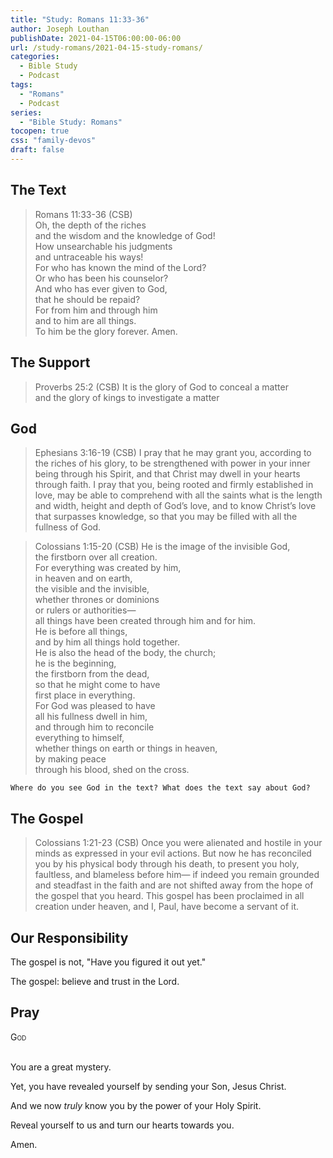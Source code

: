 ```yaml
---
title: "Study: Romans 11:33-36"
author: Joseph Louthan
publishDate: 2021-04-15T06:00:00-06:00
url: /study-romans/2021-04-15-study-romans/
categories:
  - Bible Study
  - Podcast
tags:
  - "Romans"
  - Podcast
series:
  - "Bible Study: Romans"
tocopen: true
css: "family-devos"
draft: false
---
```

## The Text

>Romans 11:33-36 (CSB)  
>Oh, the depth of the riches  
>and the wisdom and the knowledge of God!  
>How unsearchable his judgments  
>and untraceable his ways!  
>For who has known the mind of the Lord?  
>Or who has been his counselor?  
>And who has ever given to God,  
>that he should be repaid?  
>For from him and through him  
>and to him are all things.  
>To him be the glory forever. Amen.

## The Support

>Proverbs 25:2 (CSB) It is the glory of God to conceal a matter  
>and the glory of kings to investigate a matter

## God

>Ephesians 3:16-19 (CSB) I pray that he may grant you, according to the riches of his glory, to be strengthened with power in your inner being through his Spirit, and that Christ may dwell in your hearts through faith. I pray that you, being rooted and firmly established in love, may be able to comprehend with all the saints what is the length and width, height and depth of God’s love, and to know Christ’s love that surpasses knowledge, so that you may be filled with all the fullness of God.

>Colossians 1:15-20 (CSB) 
>He is the image of the invisible God,  
>the firstborn over all creation.  
>For everything was created by him,  
>in heaven and on earth,  
>the visible and the invisible,  
>whether thrones or dominions  
>or rulers or authorities—  
>all things have been created through him and for him.  
>He is before all things,  
>and by him all things hold together.  
>He is also the head of the body, the church;  
>he is the beginning,  
>the firstborn from the dead,  
>so that he might come to have  
>first place in everything.  
>For God was pleased to have  
>all his fullness dwell in him,  
>and through him to reconcile  
>everything to himself,  
>whether things on earth or things in heaven,  
>by making peace  
>through his blood, shed on the cross.

`Where do you see God in the text? What does the text say about God?`

## The Gospel

>Colossians 1:21-23 (CSB) Once you were alienated and hostile in your minds as expressed in your evil actions. But now he has reconciled you by his physical body through his death, to present you holy, faultless, and blameless before him— if indeed you remain grounded and steadfast in the faith and are not shifted away from the hope of the gospel that you heard. This gospel has been proclaimed in all creation under heaven, and I, Paul, have become a servant of it.

## Our Responsibility

The gospel is not, "Have you figured it out yet."

The gospel: believe and trust in the Lord.

## Pray

<div style="font-variant: small-caps;">
God
</div>
&nbsp;

You are a great mystery.

Yet, you have revealed yourself by sending your Son, Jesus Christ.

And we now *truly* know you by the power of your Holy Spirit.

Reveal yourself to us and turn our hearts towards you.

Amen.